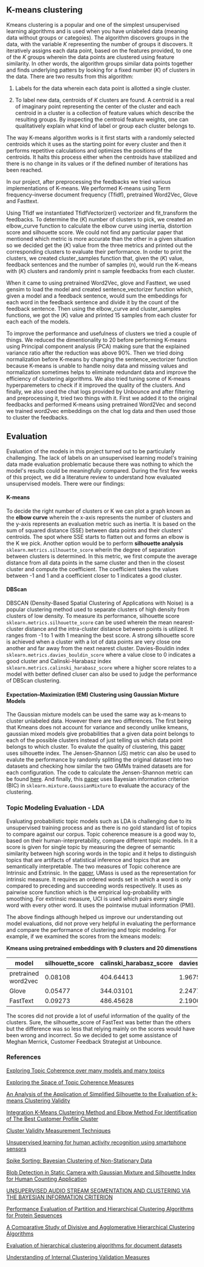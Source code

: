 ## K-means clustering

Kmeans clustering is a popular and one of the simplest unsupervised learning algorithms and is used when you have unlabeled data (meaning data without groups or categoies).
The algorithm discovers groups in the data, with the variable <em>K</em> representing the number of groups it discovers. It iteratively assigns each data point, based on the features provided, to one of the <em>K</em> groups wherein the data points are clustered using feature similarity.
In other words, the algorithm groups similar data points together and finds underlying patters by looking for a fixed number (<em>K</em>) of clusters in the data.
There are two results from this algorithm: 

1. Labels for the data wherein each data point is allotted a single cluster.

2. To label new data, centroids of <em>K</em> clusters are found. A centroid is a real of imaginary point representing the center of the cluster and each centroid in a cluster is a collection of feature values which describe the resulting groups. By inspecting the centroid feature weights, one can qualitatively explain what kind of label or group each cluster belongs to.

The way K-means algorithm works is it first starts with a randomly selected centroids which it uses as the starting point for every cluster and then it performs repetitive calculations and optimizes the positions of the centroids. It halts this process either when the centroids have stabilized and there is no change in its values or if the defined number of iterations has been reached.

In our project, after preprocessing the feedbacks we tried various implementations of K-means. We performed K-means using Term frequency–inverse document frequency (Tfidf), pretrained Word2Vec, Glove and Fasttext. 

Using Tfidf we instantiated TfidfVectorizer() vectorizer and fit_transform the feedbacks. To determine the (<em>K</em>) number of clusters to pick, we created an elbow_curve function to calculate the elbow curve using inertia, distortion score and silhouette score. We could not find any particular paper that mentioned which metric is more accurate than the other in a given situation so we decided get the (<em>K</em>) value from the three metrics and printed out the corresponding clusters to evaluate their performance. In order to print the clusters, we created cluster_samples function that, given the (<em>K</em>) value, feedback sentences and the number of samples (n), would run the K-means with (<em>K</em>) clusters and randomly print n sample feedbacks from each cluster.

When it came to using pretrained Word2Vec, glove and Fasttext, we used gensim to load the model and created sentence_vectorizer function which, given a model and a feedback sentence, would sum the embeddings for each word in the feedback sentence and divide it by the count of the feedback sentence. Then using the elbow_curve and cluster_samples functions, we got the (<em>K</em>) value and printed 15 samples from each cluster for each each of the models.

To improve the performance and usefulness of clusters we tried a couple of things. We reduced the dimentionality to 20 before performing K-means using Principal component analysis (PCA) making sure that the explained variance ratio after the reduction was above 90%. Then we tried doing normalization before K-means by changing the sentence_vectorizer function because K-means is unable to handle noisy data and missing values and normalization sometimes helps to eliminate redundant data and improve the efficiency of clustering algorithms. We also tried tuning some of K-means hyperparemeters to check if it improved the quality of the clusters. And finally, we also used the chat logs provided by Unbounce and after filtering and preprocessing it, tried two things with it. First we added it to the original feedbacks and performed K-means using pretrained Word2Vec and second we trained word2vec embeddings on the chat log data and then used those to cluster the feedbacks.


## Evaluation

Evaluation of the models in this project turned out to be particularly challenging. The lack of labels on an unsupervised learning model's training data made evaluation problematic because there was nothing to which the model's results could be meaningfully compared. During the first few weeks of this project, we did a literature review to understand how evaluated unsupervised models. There were our findings:

#### K-means

To decide the right number of clusters or K we can plot a graph known as the **elbow curve** wherein the x-axis represents the number of clusters and the y-axis represents an evaluation metric such as inertia. It is based on the sum of squared distance (SSE) between data points and their clusters' centroids. The spot where SSE starts to flatten out and forms an elbow is the K we pick. Another option would be to perform **silhouette analysis** `sklearn.metrics.silhouette_score` wherin the degree of separation between clusters is determined. In this metric, we first compute the average distance from all data points in the same cluster and then in the closest cluster and compute the coefficient. The coefficient takes the values between -1 and 1 and a coefficient closer to 1 indicates a good cluster.

#### DBScan

DBSCAN (Density-Based Spatial Clustering of Applications with Noise) is a popular clustering method used to separate clusters of high density from clusters of low density. To measure its performance, silhouette score `sklearn.metrics.silhouette_score` can be used wherein the mean nearest-cluster distance and the intra-cluster distance between points is utilized. It ranges from -1 to 1 with 1 meaning the best score. A strong silhouette score is achieved when a cluster with a lot of data points are very close one another and far away from the next nearest cluster. Davies-Bouldin index `sklearn.metrics.davies_bouldin_score` where a value close to 0 indicates a good cluster and Calinski-Harabasz index `sklearn.metrics.calinski_harabasz_score` where a higher score relates to a model with better defined cluser can also be used to judge the performance of DBScan clustering.

#### Expectation–Maximization (EM) Clustering using Gaussian Mixture Models

The Gaussian mixture models can be used the same way as k-means to cluster unlabeled data. However there are two differences. The first being that Kmeans does not account for variance and secondly unlike kmeans, gaussian mixed models give probabilities that a given data point belongs to each of the possible clusters instead of just telling us which data point belongs to which cluster. To evalute the quality of clustering, this [paper](https://ieeexplore.ieee.org/abstract/document/8605459) uses silhouette index. The Jensen-Shannon (JS) metric can also be used to evalute the performance by randomly splitting the original dataset into two datasets and checking how similar the two GMMs trained datasets are for each configuration. The code to calculate the Jensen-Shannon metric can be found [here](https://stackoverflow.com/questions/26079881/kl-divergence-of-two-gmms). And finally, this [paper](https://www.isca-speech.org/archive/archive_papers/icslp_2000/i00_3714.pdf) uses Bayesian information criterion (BIC) in `sklearn.mixture.GaussianMixture` to evaluate the accuracy of the clustering.

### Topic Modeling Evaluation - LDA

Evaluating probabilistic topic models such as LDA is challenging due to its unsupervised training process and as there is no gold standard list of topics to compare against our corpus. Topic coherence measure is a good way to, based on their human-interpretability, compare different topic models. In it a score is given for single topic by measuring the degree of semantic similarity between high scoring words in the topic and it helps to distinguish topics that are artifacts of statistical inference and topics that are semantically interpretable. The two measures of Topic coherence are Intrinsic and Extrinsic. In the [paper](https://www.aclweb.org/anthology/D12-1087.pdf), UMass is used as the representation for intrinsic measure. It requires an ordered words set in which a word is only compared to preceding and succeeding words respectively. It uses as pairwise score function which is the empirical log-probability with smoothing. For extrinsic measure, UCI is used which pairs every single word with every other word. It uses the pointwise mutual information (PMI).

The above findings although helped us improve our understanding out model evaluations, did not prove very helpful in evaluating the performance and compare the performance of clustering and topic modeling. For example, if we examined the scores from the kmeans models:

**Kmeans using pretrained embeddings with 9 clusters and 20 dimenstions**

|  model | silhouette_score  | calinski_harabasz_score  | davies_bouldin_score  |
|---|---|---|---|
| pretrained word2vec  |  0.08108 | 404.64413  | 1.96758  |
| Glove  | 0.05477  | 344.03101  | 2.24773 |
| FastText  | 0.09273  | 486.45628  | 2.19066  |

The scores did not provide a lot of useful information of the quality of the clusters. Sure, the silhouette_score of FastText was better than the others but the difference was so less that relying mainly on the scores would have been wrong and incorrect. So we decided to get some assistance of Meghan Merrick, Customer Feedback Strategist at Unbounce. 


### References
[Exploring Topic Coherence over many models and many topics](https://www.aclweb.org/anthology/D12-1087.pdf)

[Exploring the Space of Topic Coherence Measures](http://svn.aksw.org/papers/2015/WSDM_Topic_Evaluation/public.pdf)

[An Analysis of the Application of Simplified Silhouette to the Evaluation of k-means Clustering Validity](https://arrow.tudublin.ie/cgi/viewcontent.cgi?article=1214&context=scschcomcon)

[Integration K-Means Clustering Method and Elbow Method For Identification of The Best Customer Profile Cluster](https://iopscience.iop.org/article/10.1088/1757-899X/336/1/012017/pdf)

[Cluster Validity Measurement Techniques 
](https://s3.amazonaws.com/academia.edu.documents/4196111/KF_Cluster_Validity_Madrid.pdf?response-content-disposition=inline%3B%20filename%3DCluster_validity_measurement_techniques.pdf&X-Amz-Algorithm=AWS4-HMAC-SHA256&X-Amz-Credential=ASIATUSBJ6BADH7BYHV5%2F20200521%2Fus-east-1%2Fs3%2Faws4_request&X-Amz-Date=20200521T112158Z&X-Amz-Expires=3600&X-Amz-SignedHeaders=host&X-Amz-Security-Token=IQoJb3JpZ2luX2VjENP%2F%2F%2F%2F%2F%2F%2F%2F%2F%2FwEaCXVzLWVhc3QtMSJHMEUCIQDorKMuye1%2BkjbwvPEVBfrp%2FHJMO3G%2B1ClnEqN4fOcD4AIgfz79G8Xs%2FacCM%2Bx2m7qap5rT7ASNSfn3sPG2KF4mTaMqtAMILBAAGgwyNTAzMTg4MTEyMDAiDDhlXsJ57shYsNaF4yqRAxc6K1y%2B1k270dcM9JkpyhZP%2BLTyvnMhVzecAkrgBYl49GzA9jX%2BuNmZPpdVInWuWF%2FQMi6kLjzlEmw2Gj%2BLn2DcX7b9iVAh75Zq6cC2M2U5yapAZdkZ7Ur%2F4BcPMN6f%2FyqA8%2F8h15bYbMBvH3AxEiqWieAoblswxDAGVcDfjAOmStgg%2FDhQ2xdvZr2GTbhovFaMSj0QRQrE2Rygv05epCNyJu8rmNVuecbDLvUX6V6hvlXir4tyGaTt0k7nN4crrUJBOEHZz8RXFVqu6SfCX07XQUnMmSSY%2BrVlhPKAqCuopXdlidH1%2FEXPm%2F5aUUqHpiEpGUVy37cSN19km2Ab%2F5SWDtBd%2Ft7A3ImiyyMLP%2BbWo%2FaC6nhXbGPuBDqDUCp%2BFJu2jmPmG45%2BiD%2BU%2FAS5dNDs%2Fsa%2FpPxtkYfCqQNXteh5HXwrEiuq6CwQ9lsDIg8bnP5Yt%2FMFBjDHVNkveCdHmhLuyufZIXs6IpFfAeejBwuOl1a100ve3CUO8TCcxDf7jU93UvvddeQdlKsPljmG82FwMJu0mfYFOusBMYrvPHtS5UWAswl%2Bk1hOEVq66UOMq8xX1LcQEKJX4egf1ol49x3YV%2Bm59RqdEpfro6R0eX8lNVBetptvVnyNxnQO6kEMEaeJTr2TzJBuALTorGgdv2wH%2Bt4xpvynQgeql8rj3XlnpkQHA1FNe5SZFVVhWD7qaiLgrUe6Z1Vfn31xPihay0aQoh2YOzoIjIV5kBxndAp8zL83kBMlKxAbYyFfuoDIocKP5J1DLTd9hPIoSAHpFtlQ4fF52pv1smCs3pQalahU1tKY3PBqpwcNvpSTHDFGCU1VW4TkdSRhysLQPiFLvEVN5SeRFQ%3D%3D&X-Amz-Signature=b6f2585991a3d541bf0d2557ccb3594c581f73b5ac58c62ac4f607e70db19e6e)

[Unsupervised learning for human activity recognition using smartphone sensors](https://www.sciencedirect.com/science/article/abs/pii/S0957417414002607)

[Spike Sorting: Bayesian Clustering of
Non-Stationary Data](http://papers.nips.cc/paper/2559-spike-sorting-bayesian-clustering-of-non-stationary-data.pdf)

[Blob Detection in Static Camera with Gaussian Mixture and Silhouette Index for Human Counting Application](https://ieeexplore.ieee.org/abstract/document/8605459)

[UNSUPERVISED AUDIO STREAM SEGMENTATION AND CLUSTERING
VIA THE BAYESIAN INFORMATION CRITERION](https://www.isca-speech.org/archive/archive_papers/icslp_2000/i00_3714.pdf)

[Performance Evaluation of Partition and Hierarchical
Clustering Algorithms for Protein Sequences](https://pdfs.semanticscholar.org/47c7/7cc94e033845cc6d08fc8576a3a1910da27f.pdf)

[A Comparative Study of Divisive and Agglomerative
Hierarchical Clustering Algorithms](https://hal.archives-ouvertes.fr/hal-02085844/document)

[Evaluation of hierarchical clustering algorithms for document datasets](https://dl.acm.org/doi/abs/10.1145/584792.584877)

[Understanding of Internal Clustering Validation Measures](https://drive.google.com/viewerng/viewer?url=http://datamining.rutgers.edu/publication/internalmeasures.pdf)











